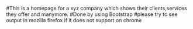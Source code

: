 #This is a homepage for a xyz company which shows their clients,services they offer and manymore.
#Done by using Bootstrap
#please try to see output in mozilla firefox if it does not support on chrome
